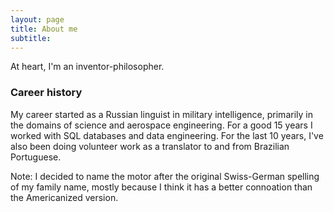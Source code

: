 ```yaml
---
layout: page
title: About me
subtitle: 
---
```

At heart, I'm an inventor-philosopher. 

### Career history

My career started as a Russian linguist in military intelligence, primarily in the domains of science and aerospace engineering. For a good 15 years I worked with SQL databases and data engineering. For the last 10 years, I've also been doing volunteer work as a translator to and from Brazilian Portuguese.

Note: I decided to name the motor after the original Swiss-German spelling of my family name, mostly because I think it has a better connoation than the Americanized version.



